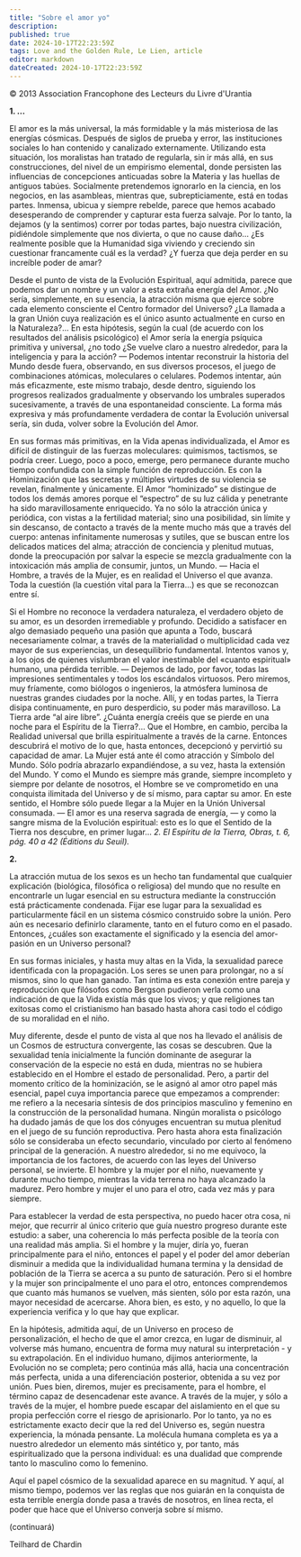 ```yaml
---
title: "Sobre el amor yo"
description: 
published: true
date: 2024-10-17T22:23:59Z
tags: Love and the Golden Rule, Le Lien, article
editor: markdown
dateCreated: 2024-10-17T22:23:59Z
---
```


<p class="v-card tema v-sheet--gris claro aclarar-3 px-2">© 2013 Association Francophone des Lecteurs du Livre d'Urantia</p>


**1. ...**

El amor es la más universal, la más formidable y la más misteriosa de las energías cósmicas. Después de siglos de prueba y error, las instituciones sociales lo han contenido y canalizado externamente. Utilizando esta situación, los moralistas han tratado de regularla, sin ir más allá, en sus construcciones, del nivel de un empirismo elemental, donde persisten las influencias de concepciones anticuadas sobre la Materia y las huellas de antiguos tabúes. Socialmente pretendemos ignorarlo en la ciencia, en los negocios, en las asambleas, mientras que, subrepticiamente, está en todas partes. Inmensa, ubicua y siempre rebelde, parece que hemos acabado desesperando de comprender y capturar esta fuerza salvaje. Por lo tanto, la dejamos (y la sentimos) correr por todas partes, bajo nuestra civilización, pidiéndole simplemente que nos divierta, o que no cause daño... ¿Es realmente posible que la Humanidad siga viviendo y creciendo sin cuestionar francamente cuál es la verdad? ¿Y fuerza que deja perder en su increíble poder de amar?

Desde el punto de vista de la Evolución Espiritual, aquí admitida, parece que podemos dar un nombre y un valor a esta extraña energía del Amor. ¿No sería, simplemente, en su esencia, la atracción misma que ejerce sobre cada elemento consciente el Centro formador del Universo? ¿La llamada a la gran Unión cuya realización es el único asunto actualmente en curso en la Naturaleza?... En esta hipótesis, según la cual (de acuerdo con los resultados del análisis psicológico) el Amor sería la energía psíquica primitiva y universal, ¿no todo ¿Se vuelve claro a nuestro alrededor, para la inteligencia y para la acción? — Podemos intentar reconstruir la historia del Mundo desde fuera, observando, en sus diversos procesos, el juego de combinaciones atómicas, moleculares o celulares. Podemos intentar, aún más eficazmente, este mismo trabajo, desde dentro, siguiendo los progresos realizados gradualmente y observando los umbrales superados sucesivamente, a través de una espontaneidad consciente. La forma más expresiva y más profundamente verdadera de contar la Evolución universal sería, sin duda, volver sobre la Evolución del Amor.

En sus formas más primitivas, en la Vida apenas individualizada, el Amor es difícil de distinguir de las fuerzas moleculares: quimismos, tactismos, se podría creer. Luego, poco a poco, emerge, pero permanece durante mucho tiempo confundida con la simple función de reproducción. Es con la Hominización que las secretas y múltiples virtudes de su violencia se revelan, finalmente y únicamente. El Amor “hominizado” se distingue de todos los demás amores porque el “espectro” de su luz cálida y penetrante ha sido maravillosamente enriquecido. Ya no sólo la atracción única y periódica, con vistas a la fertilidad material; sino una posibilidad, sin límite y sin descanso, de contacto a través de la mente mucho más que a través del cuerpo: antenas infinitamente numerosas y sutiles, que se buscan entre los delicados matices del alma; atracción de conciencia y plenitud mutuas, donde la preocupación por salvar la especie se mezcla gradualmente con la intoxicación más amplia de consumir, juntos, un Mundo. — Hacia el Hombre, a través de la Mujer, es en realidad el Universo el que avanza. Toda la cuestión (la cuestión vital para la Tierra...) es que se reconozcan entre sí.

Si el Hombre no reconoce la verdadera naturaleza, el verdadero objeto de su amor, es un desorden irremediable y profundo. Decidido a satisfacer en algo demasiado pequeño una pasión que apunta a Todo, buscará necesariamente colmar, a través de la materialidad o multiplicidad cada vez mayor de sus experiencias, un desequilibrio fundamental. Intentos vanos y, a los ojos de quienes vislumbran el valor inestimable del «cuanto espiritual» humano, una pérdida terrible. — Dejemos de lado, por favor, todas las impresiones sentimentales y todos los escándalos virtuosos. Pero miremos, muy fríamente, como biólogos o ingenieros, la atmósfera luminosa de nuestras grandes ciudades por la noche. Allí, y en todas partes, la Tierra disipa continuamente, en puro desperdicio, su poder más maravilloso. La Tierra arde “al aire libre”. ¿Cuánta energía creéis que se pierde en una noche para el Espíritu de la Tierra?... Que el Hombre, en cambio, perciba la Realidad universal que brilla espiritualmente a través de la carne. Entonces descubrirá el motivo de lo que, hasta entonces, decepcionó y pervirtió su capacidad de amar. La Mujer está ante él como atracción y Símbolo del Mundo. Sólo podría abrazarlo expandiéndose, a su vez, hasta la extensión del Mundo. Y como el Mundo es siempre más grande, siempre incompleto y siempre por delante de nosotros, el Hombre se ve comprometido en una conquista ilimitada del Universo y de sí mismo, para captar su amor. En este sentido, el Hombre sólo puede llegar a la Mujer en la Unión Universal consumada. — El amor es una reserva sagrada de energía, — y como la sangre misma de la Evolución espiritual: esto es lo que el Sentido de la Tierra nos descubre, en primer lugar... _2. El Espíritu de la Tierra, Obras, t. 6, pág. 40 a 42 (Éditions du Seuil)._

**2.**

La atracción mutua de los sexos es un hecho tan fundamental que cualquier explicación (biológica, filosófica o religiosa) del mundo que no resulte en encontrarle un lugar esencial en su estructura mediante la construcción está prácticamente condenada. Fijar ese lugar para la sexualidad es particularmente fácil en un sistema cósmico construido sobre la unión. Pero aún es necesario definirlo claramente, tanto en el futuro como en el pasado. Entonces, ¿cuáles son exactamente el significado y la esencia del amor-pasión en un Universo personal?

En sus formas iniciales, y hasta muy altas en la Vida, la sexualidad parece identificada con la propagación. Los seres se unen para prolongar, no a sí mismos, sino lo que han ganado. Tan íntima es esta conexión entre pareja y reproducción que filósofos como Bergson pudieron verla como una indicación de que la Vida existía más que los vivos; y que religiones tan exitosas como el cristianismo han basado hasta ahora casi todo el código de su moralidad en el niño.

Muy diferente, desde el punto de vista al que nos ha llevado el análisis de un Cosmos de estructura convergente, las cosas se descubren. Que la sexualidad tenía inicialmente la función dominante de asegurar la conservación de la especie no está en duda, mientras no se hubiera establecido en el Hombre el estado de personalidad. Pero, a partir del momento crítico de la hominización, se le asignó al amor otro papel más esencial, papel cuya importancia parece que empezamos a comprender: me refiero a la necesaria síntesis de dos principios masculino y femenino en la construcción de la personalidad humana. Ningún moralista o psicólogo ha dudado jamás de que los dos cónyuges encuentran su mutua plenitud en el juego de su función reproductiva. Pero hasta ahora esta finalización sólo se consideraba un efecto secundario, vinculado por cierto al fenómeno principal de la generación. A nuestro alrededor, si no me equivoco, la importancia de los factores, de acuerdo con las leyes del Universo personal, se invierte. El hombre y la mujer por el niño, nuevamente y durante mucho tiempo, mientras la vida terrena no haya alcanzado la madurez. Pero hombre y mujer el uno para el otro, cada vez más y para siempre.

Para establecer la verdad de esta perspectiva, no puedo hacer otra cosa, ni mejor, que recurrir al único criterio que guía nuestro progreso durante este estudio: a saber, una coherencia lo más perfecta posible de la teoría con una realidad más amplia. Si el hombre y la mujer, diría yo, fueran principalmente para el niño, entonces el papel y el poder del amor deberían disminuir a medida que la individualidad humana termina y la densidad de población de la Tierra se acerca a su punto de saturación. Pero si el hombre y la mujer son principalmente el uno para el otro, entonces comprendemos que cuanto más humanos se vuelven, más sienten, sólo por esta razón, una mayor necesidad de acercarse. Ahora bien, es esto, y no aquello, lo que la experiencia verifica y lo que hay que explicar.

En la hipótesis, admitida aquí, de un Universo en proceso de personalización, el hecho de que el amor crezca, en lugar de disminuir, al volverse más humano, encuentra de forma muy natural su interpretación - y su extrapolación. En el individuo humano, dijimos anteriormente, la Evolución no se completa; pero continúa más allá, hacia una concentración más perfecta, unida a una diferenciación posterior, obtenida a su vez por unión. Pues bien, diremos, mujer es precisamente, para el hombre, el término capaz de desencadenar este avance. A través de la mujer, y sólo a través de la mujer, el hombre puede escapar del aislamiento en el que su propia perfección corre el riesgo de aprisionarlo. Por lo tanto, ya no es estrictamente exacto decir que la red del Universo es, según nuestra experiencia, la mónada pensante. La molécula humana completa es ya a nuestro alrededor un elemento más sintético y, por tanto, más espiritualizado que la persona individual: es una dualidad que comprende tanto lo masculino como lo femenino.

Aquí el papel cósmico de la sexualidad aparece en su magnitud. Y aquí, al mismo tiempo, podemos ver las reglas que nos guiarán en la conquista de esta terrible energía donde pasa a través de nosotros, en línea recta, el poder que hace que el Universo converja sobre sí mismo.

(continuará)

Teilhard de Chardin

